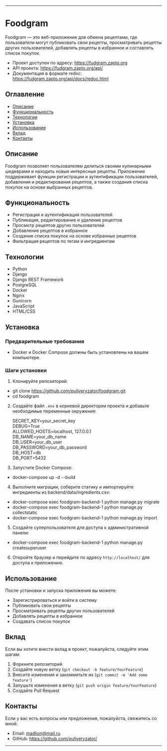 
---

# Foodgram

Foodgram — это веб-приложение для обмена рецептами, где пользователи могут публиковать свои рецепты, просматривать рецепты других пользователей, добавлять рецепты в избранное и составлять список покупок.

- Проект доступен по адресу: https://fudgram.zapto.org
- API проекта: https://fudgram.zapto.org/api/
- Документация в формате redoc: https://fudgram.zapto.org/api/docs/redoc.html

## Оглавление

- [Описание](#описание)
- [Функциональность](#функциональность)
- [Технологии](#технологии)
- [Установка](#установка)
- [Использование](#использование)
- [Вклад](#вклад)
- [Контакты](#контакты)

## Описание

Foodgram позволяет пользователям делиться своими кулинарными шедеврами и находить новые интересные рецепты. Приложение поддерживает функции регистрации и аутентификации пользователей, добавления и редактирования рецептов, а также создания списка покупок на основе выбранных рецептов.

## Функциональность

- Регистрация и аутентификация пользователей
- Публикация, редактирование и удаление рецептов
- Просмотр рецептов других пользователей
- Добавление рецептов в избранное
- Создание списка покупок на основе избранных рецептов
- Фильтрация рецептов по тегам и ингредиентам

## Технологии

- Python
- Django
- Django REST Framework
- PostgreSQL
- Docker
- Nginx
- Gunicorn
- JavaScript
- HTML/CSS

## Установка

### Предварительные требования

- Docker и Docker Compose должны быть установлены на вашем компьютере.

### Шаги установки

1. Клонируйте репозиторий:

- git clone https://github.com/pullveryzator/foodgram.git
- cd foodgram
    

2. Создайте файл `.env` в корневой директории проекта и добавьте необходимые переменные окружения:

    SECRET_KEY=your_secret_key  
    DEBUG=True  
    ALLOWED_HOSTS=localhost, 127.0.0.1  
    DB_NAME=your_db_name  
    DB_USER=your_db_user  
    DB_PASSWORD=your_db_password  
    DB_HOST=db  
    DB_PORT=5432  
    

3. Запустите Docker Compose:

- docker-compose up -d --build
    

4. Выполните миграции, соберите статику и импортируйте ингредиенты из backend/data/ingredients.csv:

- docker-compose exec foodgram-backend-1 python manage.py migrate
- docker-compose exec foodgram-backend-1 python manage.py collectstatic
- docker-compose exec foodgram-backend-1 python manage.py import
    

5. Создайте суперпользователя для доступа к административной панели:

- docker-compose exec foodgram-backend-1 python manage.py createsuperuser
    

6. Откройте браузер и перейдите по адресу `http://localhost/` для доступа к приложению.

## Использование

После установки и запуска приложения вы можете:

- Зарегистрироваться и войти в систему
- Публиковать свои рецепты
- Просматривать рецепты других пользователей
- Добавлять рецепты в избранное
- Создавать список покупок

## Вклад

Если вы хотите внести вклад в проект, пожалуйста, следуйте этим шагам:

1. Форкните репозиторий
2. Создайте новую ветку (`git checkout -b feature/YourFeature`)
3. Внесите изменения и закоммитьте их (`git commit -m 'Add some feature'`)
4. Запушьте изменения в ветку (`git push origin feature/YourFeature`)
5. Создайте Pull Request

## Контакты

Если у вас есть вопросы или предложения, пожалуйста, свяжитесь со мной:

- Email: madlion@mail.ru
- GitHub: https://github.com/pullveryzator/

---
